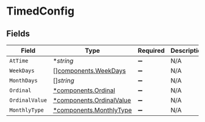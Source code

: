 # TimedConfig


## Fields

| Field                                                               | Type                                                                | Required                                                            | Description                                                         |
| ------------------------------------------------------------------- | ------------------------------------------------------------------- | ------------------------------------------------------------------- | ------------------------------------------------------------------- |
| `AtTime`                                                            | **string*                                                           | :heavy_minus_sign:                                                  | N/A                                                                 |
| `WeekDays`                                                          | [][components.WeekDays](../../models/components/weekdays.md)        | :heavy_minus_sign:                                                  | N/A                                                                 |
| `MonthDays`                                                         | []*string*                                                          | :heavy_minus_sign:                                                  | N/A                                                                 |
| `Ordinal`                                                           | [*components.Ordinal](../../models/components/ordinal.md)           | :heavy_minus_sign:                                                  | N/A                                                                 |
| `OrdinalValue`                                                      | [*components.OrdinalValue](../../models/components/ordinalvalue.md) | :heavy_minus_sign:                                                  | N/A                                                                 |
| `MonthlyType`                                                       | [*components.MonthlyType](../../models/components/monthlytype.md)   | :heavy_minus_sign:                                                  | N/A                                                                 |